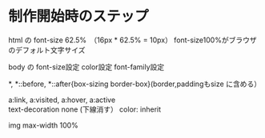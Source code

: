 # 制作開始時のステップ

  html の font-size 62.5%　（16px * 62.5% = 10px） font-size100%がブラウザのデフォルト文字サイズ
  
  body の font-size設定  color設定 font-family設定
  
  *, *::before, *::after{box-sizing border-box}(border,paddingもsize に含める）
  
  a:link, a:visited, a:hover, a:active  
  text-decoration	none (下線消す） 
	color: inherit
  
  img 
	max-width 100%


  
  
